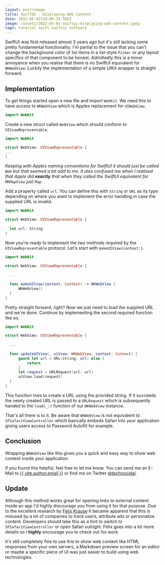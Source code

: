 ```yaml
---
layout: post+image
title: SwiftUI - Displaying Web Content
date: 2022-05-01T18:00:33.505Z
image: /assets/2022-05-01-swiftui-displaying-web-content.jpeg
tags: tutorial swift swiftui software
---
```

SwiftUI was first released almost 3 years ago but it's still lacking some pretty fundamental functionality. I'm partial to the issue that you can't change the background color of list items in a list-style `Picker` or any layout specifics of that component to be honest. Admittedly this is a minor annoyance when you realise that there is no SwiftUI equivalent for `WKWebView`. Luckily the implementation of a simple UIKit wrapper is straight forward.

## Implementation

To get things started open a new file and import `WebKit`. We need this to have access to `WKWebView` which is Apples replacement for `UIWebView`.

```swift
import WebKit
```

Create a new struct called `WebView` which should conform to `UIViewRepresentable`.

```swift
import WebKit

struct WebView: UIViewRepresentable {
...
}
```

*Keeping with Apples naming conventions for SwiftUI it should just be called `Web` but that seemed a bit odd to me. It also confused me when I realised that Apple did **exactly** that when they called the SwiftUI equivalent for `MKMapView` just `Map`.*

Add a property called `url`. You can define this with `String` or `URL` as its type depending on where you want to implement the error handling in case the supplied URL is invalid.

```swift
import WebKit

struct WebView: UIViewRepresentable {
  
  let url: String
}
```

Now you're ready to implement the two methods required by the `UIViewRepresentable` protocol. Let's start with `makeUIView(context:)`.

```swift
import WebKit

struct WebView: UIViewRepresentable {
  
  ...
  
  func makeUIView(context: Context) -> WKWebView {
      WKWebView()
  }
}
```

Pretty straight forward, right? Now we just need to load the supplied URL and we're done. Continue by implementing the second required function like so. 

```swift
import WebKit

struct WebView: UIViewRepresentable {
  
  ...
  
  func updateUIView(_ uiView: WKWebView, context: Context) {
      guard let url = URL(string: url) else {
          return
      }
      let request = URLRequest(url: url)
      uiView.load(request)
  }
}
```

This function tries to create a URL using the provided string. If it succeeds the newly created URL is passed to a `URLRequest` which is subsequently handed to the `load(_:)` function of our `WKWebView` instance.

That's all there is to it. Be aware that `WKWebView` is not equivalent to `SFSafariViewController` which basically embeds Safari into your application giving users access to Password Autofill for example.

## Conclusion

Wrapping `WKWebView` like this gives you a quick and easy way to show web content inside your application.

If you found this helpful, feel free to let me know. You can send me an E-Mail to <a href="mailto:{{ site.author.email }}">{{ site.author.email }}</a> or find me on Twitter [@technocidal](https://twitter.com/technocidal).

## Update

Although this method works great for opening links to external content inside an app I'd highly discourage you from using it for that purpose. Due to the excellent research by [Felix Krause](https://krausefx.com/blog/announcing-inappbrowsercom-see-what-javascript-commands-get-executed-in-an-in-app-browser) it became apparent that this is misused by a lot of companies to track users, attribute ads or personalize content. Developers should take this as a hint to switch to `SFSafariViewController` or open Safari outright. Felix goes into a lot more details so I **highly** encourage you to check out his work.

It's still completely fine to use this to show web content like HTML responses from your own servers, a Markdown preview screen for an editor or maybe a specific piece of UI was just easier to build using web technologies.